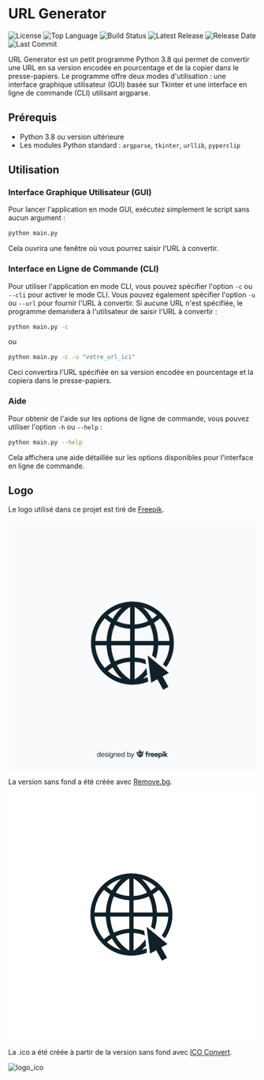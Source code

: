 # URL Generator

![License](https://img.shields.io/github/license/Redstoneur/URL_Generator)
![Top Language](https://img.shields.io/github/languages/top/Redstoneur/URL_Generator)
![Build Status](https://img.shields.io/github/actions/workflow/status/Redstoneur/URL_Generator/build-and-publish.yml)
![Latest Release](https://img.shields.io/github/v/release/Redstoneur/URL_Generator)
![Release Date](https://img.shields.io/github/release-date/Redstoneur/URL_Generator)
![Last Commit](https://img.shields.io/github/last-commit/Redstoneur/URL_Generator)

URL Generator est un petit programme Python 3.8 qui permet de convertir une URL en sa version encodée en pourcentage et
de la copier dans le presse-papiers. Le programme offre deux modes d'utilisation : une interface graphique utilisateur
(GUI) basée sur Tkinter et une interface en ligne de commande (CLI) utilisant argparse.

## Prérequis

- Python 3.8 ou version ultérieure
- Les modules Python standard : `argparse`, `tkinter`, `urllib`, `pyperclip`

## Utilisation

### Interface Graphique Utilisateur (GUI)

Pour lancer l'application en mode GUI, exécutez simplement le script sans aucun argument :

```bash
python main.py
```

Cela ouvrira une fenêtre où vous pourrez saisir l'URL à convertir.

### Interface en Ligne de Commande (CLI)

Pour utiliser l'application en mode CLI, vous pouvez spécifier l'option `-c` ou `--cli` pour activer le mode CLI. Vous
pouvez également spécifier l'option `-u` ou `--url` pour fournir l'URL à convertir. Si aucune URL n'est spécifiée, le
programme demandera à l'utilisateur de saisir l'URL à convertir :

```bash
python main.py -c
```

ou

```bash
python main.py -c -u "votre_url_ici"
```

Ceci convertira l'URL spécifiée en sa version encodée en pourcentage et la copiera dans le presse-papiers.

### Aide

Pour obtenir de l'aide sur les options de ligne de commande, vous pouvez utiliser l'option `-h` ou `--help` :

```bash
python main.py --help
```

Cela affichera une aide détaillée sur les options disponibles pour l'interface en ligne de commande.

## Logo

Le logo utilisé dans ce projet est tiré de
[Freepik](https://fr.freepik.com/vecteurs-libre/icone-www_3327769.htm#query=web%20logo&position=0&from_view=keyword&track=ais&uuid=f95e0b6d-7ae6-4b2a-b405-ef584c4bed2c).

![logo](resources/logo.jpg)

La version sans fond a été créée avec [Remove.bg](https://www.remove.bg/fr).

![logo_sans_fond](resources/logo_removebg.png)

La .ico a été créée à partir de la version sans fond avec [ICO Convert](https://www.icoconverter.com/).

![logo_ico](resources/icon.ico)
